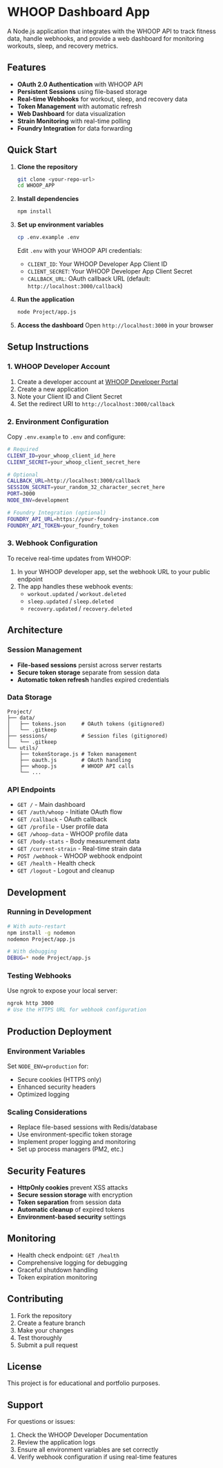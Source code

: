# WHOOP Dashboard App

A Node.js application that integrates with the WHOOP API to track fitness data, handle webhooks, and provide a web dashboard for monitoring workouts, sleep, and recovery metrics.

## Features

- **OAuth 2.0 Authentication** with WHOOP API
- **Persistent Sessions** using file-based storage
- **Real-time Webhooks** for workout, sleep, and recovery data
- **Token Management** with automatic refresh
- **Web Dashboard** for data visualization
- **Strain Monitoring** with real-time polling
- **Foundry Integration** for data forwarding

## Quick Start

1. **Clone the repository**
   ```bash
   git clone <your-repo-url>
   cd WHOOP_APP
   ```

2. **Install dependencies**
   ```bash
   npm install
   ```

3. **Set up environment variables**
   ```bash
   cp .env.example .env
   ```
   Edit `.env` with your WHOOP API credentials:
   - `CLIENT_ID`: Your WHOOP Developer App Client ID
   - `CLIENT_SECRET`: Your WHOOP Developer App Client Secret
   - `CALLBACK_URL`: OAuth callback URL (default: `http://localhost:3000/callback`)

4. **Run the application**
   ```bash
   node Project/app.js
   ```

5. **Access the dashboard**
   Open `http://localhost:3000` in your browser

## Setup Instructions

### 1. WHOOP Developer Account

1. Create a developer account at [WHOOP Developer Portal](https://developer.whoop.com/)
2. Create a new application
3. Note your Client ID and Client Secret
4. Set the redirect URI to `http://localhost:3000/callback`

### 2. Environment Configuration

Copy `.env.example` to `.env` and configure:

```bash
# Required
CLIENT_ID=your_whoop_client_id_here
CLIENT_SECRET=your_whoop_client_secret_here

# Optional
CALLBACK_URL=http://localhost:3000/callback
SESSION_SECRET=your_random_32_character_secret_here
PORT=3000
NODE_ENV=development

# Foundry Integration (optional)
FOUNDRY_API_URL=https://your-foundry-instance.com
FOUNDRY_API_TOKEN=your_foundry_token
```

### 3. Webhook Configuration

To receive real-time updates from WHOOP:

1. In your WHOOP developer app, set the webhook URL to your public endpoint
2. The app handles these webhook events:
   - `workout.updated` / `workout.deleted`
   - `sleep.updated` / `sleep.deleted`
   - `recovery.updated` / `recovery.deleted`

## Architecture

### Session Management
- **File-based sessions** persist across server restarts
- **Secure token storage** separate from session data
- **Automatic token refresh** handles expired credentials

### Data Storage
```
Project/
├── data/
│   ├── tokens.json     # OAuth tokens (gitignored)
│   └── .gitkeep
├── sessions/           # Session files (gitignored)
│   └── .gitkeep
└── utils/
    ├── tokenStorage.js # Token management
    ├── oauth.js        # OAuth handling
    ├── whoop.js        # WHOOP API calls
    └── ...
```

### API Endpoints

- `GET /` - Main dashboard
- `GET /auth/whoop` - Initiate OAuth flow
- `GET /callback` - OAuth callback
- `GET /profile` - User profile data
- `GET /whoop-data` - WHOOP profile data
- `GET /body-stats` - Body measurement data
- `GET /current-strain` - Real-time strain data
- `POST /webhook` - WHOOP webhook endpoint
- `GET /health` - Health check
- `GET /logout` - Logout and cleanup

## Development

### Running in Development
```bash
# With auto-restart
npm install -g nodemon
nodemon Project/app.js

# With debugging
DEBUG=* node Project/app.js
```

### Testing Webhooks
Use ngrok to expose your local server:
```bash
ngrok http 3000
# Use the HTTPS URL for webhook configuration
```

## Production Deployment

### Environment Variables
Set `NODE_ENV=production` for:
- Secure cookies (HTTPS only)
- Enhanced security headers
- Optimized logging

### Scaling Considerations
- Replace file-based sessions with Redis/database
- Use environment-specific token storage
- Implement proper logging and monitoring
- Set up process managers (PM2, etc.)

## Security Features

- **HttpOnly cookies** prevent XSS attacks
- **Secure session storage** with encryption
- **Token separation** from session data
- **Automatic cleanup** of expired tokens
- **Environment-based security** settings

## Monitoring

- Health check endpoint: `GET /health`
- Comprehensive logging for debugging
- Graceful shutdown handling
- Token expiration monitoring

## Contributing

1. Fork the repository
2. Create a feature branch
3. Make your changes
4. Test thoroughly
5. Submit a pull request

## License

This project is for educational and portfolio purposes.

## Support

For questions or issues:
1. Check the WHOOP Developer Documentation
2. Review the application logs
3. Ensure all environment variables are set correctly
4. Verify webhook configuration if using real-time features 